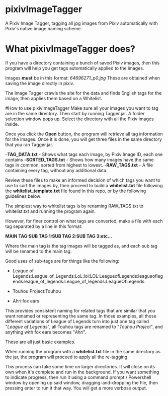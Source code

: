# pixivImageTagger
A Pixiv Image Tagger, tagging all jpg images from Pixiv automatically with Pixiv's native image naming scheme.

# What pixivImageTagger does?
If you have a directory containing a bunch of saved Pixiv images, then this program will help you get tags automatically applied to the images. 

Images **must** be in this format:
  *64696271_p0.jpg*
These are obtained when saving the image directly in pixiv.

The Image Tagger crawls the site for the data and finds English tags for the image, then applies them based on a Whitelist.

#How to use pixivImageTagger
Make sure all your images you want to tag are in the same directory. Then start by running Tagger.jar. A folder selection window pops up. Select the directory with all the Pixiv images inside.

Once you click the **Open** button, the program will retrieve all tag information for the images. Once it is done, you will get three files in the same directory that you ran Tagger.jar.

  -**TAG_DATA.txt** - Shows what tags each image, by Pixiv Image ID, each one contains
  -**SORTED_TAGS.txt** - Shows how many images have the same tags in common, sorted from highest to lowest.
  -**RAW_TAGS.txt** - A file containing every tag, without any additional data.
  
Review these files to make an informed decision of which tags you want to use to sort the images by, then proceed to build a **whitelist.txt** file following the **whitelist_template.txt** file found in this repo, or by the following guidelines below:

The simplest way to whitelist tags is by renaming RAW_TAGS.txt to whitelist.txt and running the program again.

However, for finer control on what tags are converted, make a file with each tag separated by a line in this format:

  **MAIN TAG:SUB TAG 1:SUB TAG 2:SUB TAG 3:etc...**
  
Where the main tag is the tag images will be tagged as, and each sub tag will be renamed to the main tag.

Good uses of sub-tags are for things like the following:


 - League of Legends:League_of_Legends:LoL:lol:LOL:LeagueofLegends:leagueoflegends:league_of_legends:League_of_legends:LeagueOfLegends
 
 - Touhou Project:Touhou
 
 - Ahri:fox ears
 
This provides consistent naming for related tags that are similar that you want renamed or representing the same tag. In those examples, all those different variations of League of Legends turn into just one tag called "*League of Legends*", all Touhou tags are renamed to "*Touhou Project*", and anything with fox ears becomes "*Ahri*".

These are all just basic examples.


When running the program with a **whitelist.txt** file in the same directory as the jar, the program will proceed to apply all the re-tagging.

This process can take some time on larger directories. It will close on its own when it's complete and run in the background. If you want something to indicate progress, then run it using a command prompt / Powershell window by opening up said window, dragging-and-dropping the file, then pressing enter to run it that way. You will get a more verbose output.
